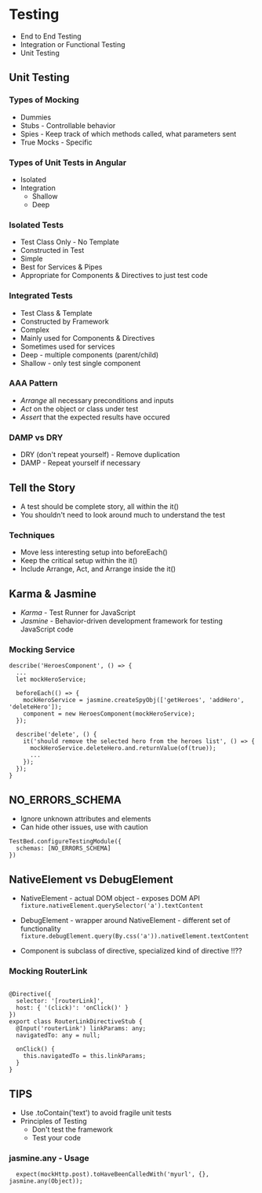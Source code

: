 # Testing

- End to End Testing
- Integration or Functional Testing
- Unit Testing

## Unit Testing

### Types of Mocking

- Dummies
- Stubs - Controllable behavior
- Spies - Keep track of which methods called, what parameters sent
- True Mocks - Specific

### Types of Unit Tests in Angular

- Isolated
- Integration
  - Shallow
  - Deep

### Isolated Tests

- Test Class Only - No Template
- Constructed in Test
- Simple
- Best for Services & Pipes
- Appropriate for Components & Directives to just test code

### Integrated Tests

- Test Class & Template
- Constructed by Framework
- Complex
- Mainly used for Components & Directives
- Sometimes used for services
- Deep - multiple components (parent/child)
- Shallow - only test single component

### AAA Pattern

- _Arrange_ all necessary preconditions and inputs
- _Act_ on the object or class under test
- _Assert_ that the expected results have occured

### DAMP vs DRY

- DRY (don't repeat yourself) - Remove duplication
- DAMP - Repeat yourself if necessary

## Tell the Story

- A test should be complete story, all within the it()
- You shouldn't need to look around much to understand the test

### Techniques

- Move less interesting setup into beforeEach()
- Keep the critical setup within the it()
- Include Arrange, Act, and Arrange inside the it()

## Karma & Jasmine

- _Karma_ - Test Runner for JavaScript
- _Jasmine_ - Behavior-driven development framework for testing JavaScript code

### Mocking Service

```
describe('HeroesComponent', () => {
  ...
  let mockHeroService;

  beforeEach(() => {
    mockHeroService = jasmine.createSpyObj(['getHeroes', 'addHero', 'deleteHero']);
    component = new HeroesComponent(mockHeroService);
  });

  describe('delete', () {
    it('should remove the selected hero from the heroes list', () => {
      mockHeroService.deleteHero.and.returnValue(of(true));
      ...
    });
  });
}
```

## NO_ERRORS_SCHEMA

- Ignore unknown attributes and elements
- Can hide other issues, use with caution

```
TestBed.configureTestingModule({
  schemas: [NO_ERRORS_SCHEMA]
})
```

## NativeElement vs DebugElement

- NativeElement - actual DOM object - exposes DOM API
  `fixture.nativeElement.querySelector('a').textContent`

- DebugElement - wrapper around NativeElement - different set of functionality
  `fixture.debugElement.query(By.css('a')).nativeElement.textContent`

- Component is subclass of directive, specialized kind of directive !!??

### Mocking RouterLink

```

@Directive({
  selector: '[routerLink]',
  host: { '(click)': 'onClick()' }
})
export class RouterLinkDirectiveStub {
  @Input('routerLink') linkParams: any;
  navigatedTo: any = null;

  onClick() {
    this.navigatedTo = this.linkParams;
  }
}

```

## TIPS

- Use .toContain('text') to avoid fragile unit tests
- Principles of Testing
  - Don't test the framework
  - Test your code

### jasmine.any - Usage

```
  expect(mockHttp.post).toHaveBeenCalledWith('myurl', {}, jasmine.any(Object));
```
